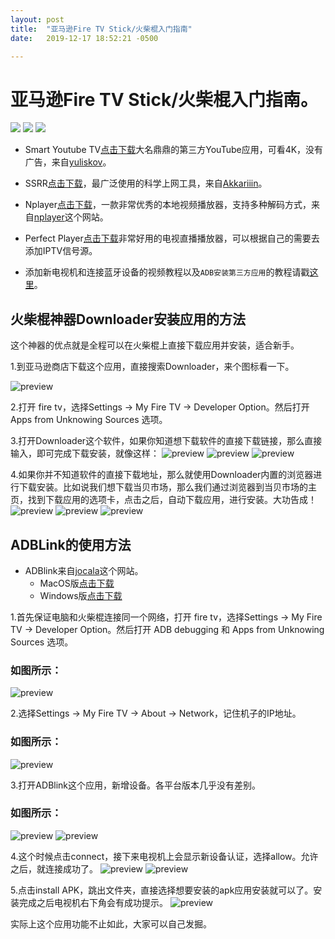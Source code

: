 ```yaml
---
layout: post
title:  "亚马逊Fire TV Stick/火柴棍入门指南"
date:   2019-12-17 18:52:21 -0500

---
```

# 亚马逊Fire TV Stick/火柴棍入门指南。
[![](https://img.shields.io/badge/我的GitHub-blue?logo=github)](https://github.com/AndroidDeals/AndroidDeals.github.io/)       [![](https://img.shields.io/badge/%E6%88%91%E7%9A%84%E7%94%B5%E6%8A%A5%E7%BE%A4-success?logo=telegram)](https://t.me/joinchat/HAPwwxAESAEfq3HGzYo73A)       [![](https://img.shields.io/badge/%E6%88%91%E7%9A%84%E6%B7%98%E5%AE%9D%E5%BA%97%E9%93%BA-AndroidDeals-orange)](https://shop108859308.taobao.com/)


* Smart Youtube TV[点击下载](https://github.com/yuliskov/SmartYouTubeTV/releases/download/stable/smartyoutubetv_latest.apk)大名鼎鼎的第三方YouTube应用，可看4K，没有广告，来自[yuliskov](https://github.com/yuliskov/SmartYouTubeTV)。

* SSRR[点击下载](https://github.com/AndroidDeals/AndroidDeals.github.io/releases/download/2019.12.17/SSRR-3.5.4.apk)，最广泛使用的科学上网工具，来自[Akkariiin](https://github.com/shadowsocksrr/shadowsocksr-android/releases)。

* Nplayer[点击下载](https://github.com/AndroidDeals/AndroidDeals.github.io/releases/download/2019.12.17/nplayer1.6.1.6_2265-.apk)，一款非常优秀的本地视频播放器，支持多种解码方式，来自[nplayer](https://nplayer.com/)这个网站。

* Perfect Player[点击下载](https://github.com/AndroidDeals/AndroidDeals.github.io/releases/download/2019.12.17/Perfect-Player.apk)非常好用的电视直播播放器，可以根据自己的需要去添加IPTV信号源。

* 添加新电视机和连接蓝牙设备的视频教程以及`ADB安装第三方应用`的教程请戳[这里](https://drive.google.com/open?id=1rTUeXJX8zQlmNUGqomyMLMwmMuaG9I8M)。
## 火柴棍神器Downloader安装应用的方法
这个神器的优点就是全程可以在火柴棍上直接下载应用并安装，适合新手。

1.到亚马逊商店下载这个应用，直接搜索Downloader，来个图标看一下。

![preview](https://raw.githubusercontent.com/AndroidDeals/AndroidDeals.github.io/master/Screenshots/d1.png)

2.打开 fire tv，选择Settings -> My Fire TV -> Developer Option。然后打开 Apps from Unknowing Sources 选项。

3.打开Downloader这个软件，如果你知道想下载软件的直接下载链接，那么直接输入，即可完成下载安装，就像这样：
![preview](https://raw.githubusercontent.com/AndroidDeals/AndroidDeals.github.io/master/Screenshots/d2.png)
![preview](https://raw.githubusercontent.com/AndroidDeals/AndroidDeals.github.io/master/Screenshots/d4.png)
![preview](https://raw.githubusercontent.com/AndroidDeals/AndroidDeals.github.io/master/Screenshots/d5.png)

4.如果你并不知道软件的直接下载地址，那么就使用Downloader内置的浏览器进行下载安装。比如说我们想下载当贝市场，那么我们通过浏览器到当贝市场的主页，找到下载应用的选项卡，点击之后，自动下载应用，进行安装。大功告成！
![preview](https://raw.githubusercontent.com/AndroidDeals/AndroidDeals.github.io/master/Screenshots/d3.png)
![preview](https://raw.githubusercontent.com/AndroidDeals/AndroidDeals.github.io/master/Screenshots/d4.png)
![preview](https://raw.githubusercontent.com/AndroidDeals/AndroidDeals.github.io/master/Screenshots/d5.png)


## ADBLink的使用方法

* ADBlink来自[jocala](http://www.jocala.com/)这个网站。
  * MacOS版[点击下载](https://github.com/AndroidDeals/AndroidDeals.github.io/releases/download/2019.12.17/adblm42-Macos.dmg)
  * Windows版[点击下载](https://github.com/AndroidDeals/AndroidDeals.github.io/releases/download/2019.12.17/adblw42.exe)

1.首先保证电脑和火柴棍连接同一个网络，打开 fire tv，选择Settings -> My Fire TV -> Developer Option。然后打开 ADB debugging 和 Apps from Unknowing Sources 选项。

### 如图所示：
![preview](https://raw.githubusercontent.com/AndroidDeals/AndroidDeals.github.io/master/Screenshots/1.png)

2.选择Settings -> My Fire TV -> About -> Network，记住机子的IP地址。
### 如图所示：
![preview](https://raw.githubusercontent.com/AndroidDeals/AndroidDeals.github.io/master/Screenshots/2.png)

3.打开ADBlink这个应用，新增设备。各平台版本几乎没有差别。
### 如图所示：
![preview](https://raw.githubusercontent.com/AndroidDeals/AndroidDeals.github.io/master/Screenshots/3.png)
![preview](https://raw.githubusercontent.com/AndroidDeals/AndroidDeals.github.io/master/Screenshots/4.png)

4.这个时候点击connect，接下来电视机上会显示新设备认证，选择allow。允许之后，就连接成功了。
![preview](https://raw.githubusercontent.com/AndroidDeals/AndroidDeals.github.io/master/Screenshots/5.png)
![preview](https://raw.githubusercontent.com/AndroidDeals/AndroidDeals.github.io/master/Screenshots/6.jpg)

5.点击install APK，跳出文件夹，直接选择想要安装的apk应用安装就可以了。安装完成之后电视机右下角会有成功提示。
![preview](https://raw.githubusercontent.com/AndroidDeals/AndroidDeals.github.io/master/Screenshots/7.png)

实际上这个应用功能不止如此，大家可以自己发掘。

